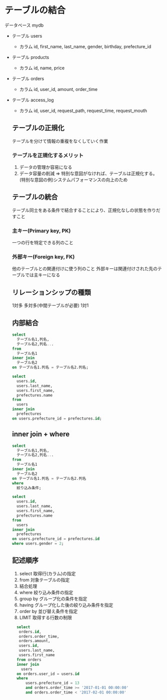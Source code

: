 # テーブルの結合
データベース mydb<br>
- テーブル users
  - カラム id, first_name, last_name, gender, birthday, prefecture_id

- テーブル products
  - カラム id, name, price

- テーブル orders
  - カラム id, user_id, amount, order_time

- テーブル access_log
  - カラム id, user_id, request_path, request_time, request_mouth

  ## テーブルの正規化
    テーブルを分けて情報の重複をなくしていく作業<br>


  ### テーブルを正規化するメリット
  1. データの管理か容易になる
  1. データ容量の削減
  => 特別な意図がなければ、テーブルは正規化する。<br>
  (特別な意図の例)システムパフォーマンスの向上のため

  ## テーブルの統合
    テーブル同士をある条件で結合することにより、正規化なしの状態を作りだすこと

    ### 主キー(Primary key, PK)
    一つの行を特定できる列のこと

    ### 外部キー(Foreign key, FK)
    他のテーブルとの関連付けに使う列のこと
    外部キーは関連付けされた先のテーブルでは主キーになる

  ## リレーションシップの種類
  1対多
  多対多(中間テーブルが必要)
  1対1

  ## 内部結合
    ``` SQL
    select
      テーブル名1,列名,
      テーブル名2,列名...
    from
      テーブル名1
    inner join
      テーブル名2
    on テーブル名1.列名 = テーブル名2.列名;
    ```

    ``` SQL
    select
      users.id,
      users.last_name,
      users.first_name,
      prefectures.name
    from
      users
    inner join
      prefectures
    on users.prefecture_id = prefectures.id;
    ```

  ## inner join + where
    ``` SQL
    select
      テーブル名1,列名,
      テーブル名2,列名...
    from
      テーブル名1
    inner join
      テーブル名2
    on テーブル名1.列名 = テーブル名2.列名
    where
      絞り込み条件;
    ```

    ``` SQL
    select
      users.id,
      users.last_name,
      users.first_name,
      prefectures.name
    from
      users
    inner join
      prefectures
    on users.prefecture_id = prefectures.id
    where users.gender = 2;
    ```

    ## 記述順序

    1. select 取得行(カラム)の指定
    1. from 対象テーブルの指定
    1. 結合処理
    1. where 絞り込み条件の指定
    1. group by グループ化の条件を指定
    1. having グループ化した後の絞り込み条件を指定
    1. order by 並び替え条件を指定
    1. LIMIT 取得する行数の制限

  ```SQL
    select 
	 orders.id,
     orders.order_time,
     orders.amount,
     users.id,
     users.last_name,
     users.first_name
    from orders
    inner join
      users
    on orders.user_id = users.id
    where
		users.prefecture_id = 13
        and orders.order_time >= '2017-01-01 00:00:00'
		and orders.order_time < '2017-02-01 00:00:00'
  ```